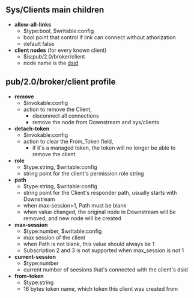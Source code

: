 ## Sys/Clients main children

* **allow-all-links**
  * $type:bool, $writable:config
  * bool point that control if link can connect without athorization
  * default false
* **client nodes** (for every known client)
  * $is:pub/2.0/broker/client
  * node name is the [dsid](../../common/dsid.md)
  

## pub/2.0/broker/client profile

* **remove**
  * $invokable:config
  * action to remove the Client, 
    * disconnect all connections
    * remove the node from Downstream and sys/clients
* **detach-token**
  * $invokable:config
  * action to clear the From_Token field, 
    * if it's a managed token, the token will no longer be able to remove the client
* **role** 
  * $type:string, $writable:config
  * string point for the client's permission role string
* **path**
  * $type:string, $writable:config
  * string point for the Client's responder path, usually starts with Downstream
  * when max-session>1, Path must be blank
  * when value changed, the original node in Downstream will be removed, and new node will be created
* **max-session**
  * $type:number, $writable:config
  * max session of the client
  * when Path is not blank, this value should always be 1
  * Subscription 2 and 3 is not supported when max_session is not 1
* **current-session**
  * $type:number
  * current number of seesions that's connected with the client's dsid
* **from-token**
  * $type:string
  * 16 bytes token name, which token this client was created from
